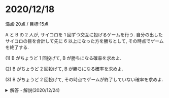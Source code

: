 # 2020/12/18

満点:20点 / 目標:15点

A と B の 2 人が, サイコロを 1 回ずつ交互に投げるゲームを行う. 自分の出したサイコロの目を合計して先に 6 以上になった方を勝ちとして, その時点でゲームを終了する.

(1) B がちょうど 1 回投げて, B が勝ちになる確率を求めよ.

(2) B がちょうど 2 回投げて, B が勝ちになる確率を求めよ.

(3) B がちょうど 2 回投げて, その時点でゲームが終了していない確率を求めよ.

<details><summary>解答・解説(2020/12/24)</summary>
<div>

表を書けばほぼ高校入試

![mathterro_20201218.jpg](https://qiita-image-store.s3.ap-northeast-1.amazonaws.com/0/559517/7cc43147-37d5-91b4-8f7d-9151f49020a4.jpeg)

</div></details>

</div></details>